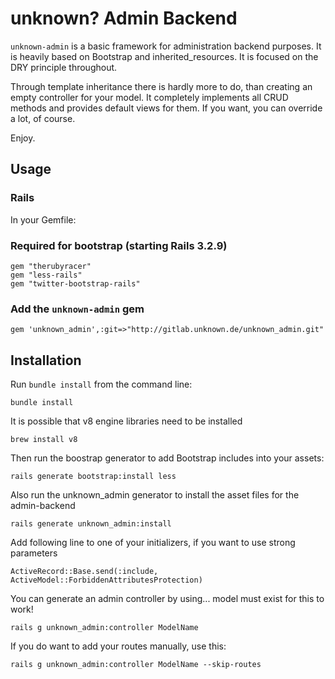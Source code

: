 # unknown? Admin Backend
`unknown-admin` is a basic framework for administration backend purposes. It is heavily based on Bootstrap and inherited_resources.
It is focused on the DRY principle throughout.

Through template inheritance there is hardly more to do, than creating an empty controller for your model.
It completely implements all CRUD methods and provides default views for them.
If you want, you can override a lot, of course.


Enjoy.

## Usage

### Rails

In your Gemfile:

### Required for bootstrap (starting Rails 3.2.9)

    gem "therubyracer"
    gem "less-rails"
    gem "twitter-bootstrap-rails"

### Add the `unknown-admin` gem

    gem 'unknown_admin',:git=>"http://gitlab.unknown.de/unknown_admin.git"


## Installation

Run `bundle install` from the command line:

    bundle install

It is possible that v8 engine libraries need to be installed

    brew install v8

Then run the boostrap generator to add Bootstrap includes into your assets:

    rails generate bootstrap:install less

Also run the unknown_admin generator to install the asset files for the admin-backend

    rails generate unknown_admin:install

Add following line to one of your initializers, if you want to use strong parameters

    ActiveRecord::Base.send(:include, ActiveModel::ForbiddenAttributesProtection)

You can generate an admin controller by using... model must exist for this to work!

    rails g unknown_admin:controller ModelName

If you do want to add your routes manually, use this:

    rails g unknown_admin:controller ModelName --skip-routes
